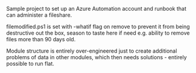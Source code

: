 Sample project to set up an Azure Automation account and runbook that can administer a fileshare.

filemodified.ps1 is set with -whatif flag on remove to prevent it from being destructive out the box, season to taste here if need e.g. ability to remove files more than 90 days old.

Module structure is entirely over-engineered just to create additional problems of data in other modules, which then needs solutions - entirely possible to run flat.
